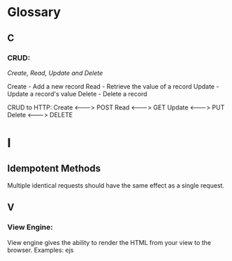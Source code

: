 # Glossary

## C

### CRUD:
_Create, Read, Update and Delete_

Create - Add a new record
Read - Retrieve the value of a record
Update - Update a record's value
Delete - Delete a record

CRUD to HTTP:
Create <---> POST
Read <---> GET
Update <---> PUT
Delete <---> DELETE

# I

## Idempotent Methods
Multiple identical requests should have the same effect as a single request.


## V

### View Engine:
View engine gives the ability to render the HTML from your view to the browser.
Examples: ejs